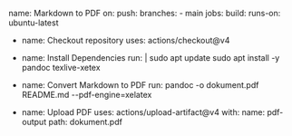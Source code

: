 name: Markdown to PDF
on:
  push:
    branches:
      - main
      jobs:
  build:
    runs-on: ubuntu-latest
    
- name: Checkout repository
  uses: actions/checkout@v4

- name: Install Dependencies
  run: |
    sudo apt update
    sudo apt install -y pandoc texlive-xetex


- name: Convert Markdown to PDF
  run: pandoc -o dokument.pdf README.md --pdf-engine=xelatex

- name: Upload PDF
  uses: actions/upload-artifact@v4
  with:
    name: pdf-output
    path: dokument.pdf

